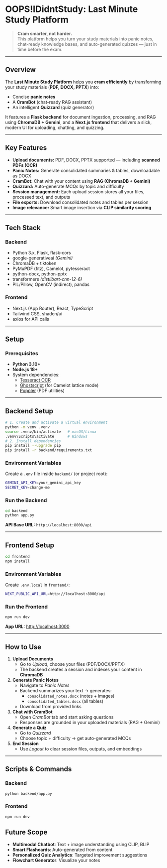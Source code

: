 # OOPS!IDidntStudy: Last Minute Study Platform

> **Cram smarter, not harder.**  
> This platform helps you turn your study materials into panic notes, chat-ready knowledge bases, and auto-generated quizzes — just in time before the exam.

---

## Overview

The **Last Minute Study Platform** helps you **cram efficiently** by transforming your study materials (**PDF, DOCX, PPTX**) into:
- Concise **panic notes**
- A **CramBot** (chat-ready RAG assistant)
- An intelligent **Quizzard** (quiz generator)

It features a **Flask backend** for document ingestion, processing, and RAG using **ChromaDB + Gemini**, and a **Next.js frontend** that delivers a slick, modern UI for uploading, chatting, and quizzing.

---

## Key Features
- **Upload documents:** PDF, DOCX, PPTX supported — including **scanned PDFs (OCR)**  
- **Panic Notes:** Generate consolidated summaries & tables, downloadable as DOCX  
- **CramBot:** Chat with your content using **RAG (ChromaDB + Gemini)**  
- **Quizzard:** Auto-generate MCQs by topic and difficulty  
- **Session management:** Each upload session stores all your files, processed text, and outputs  
- **File exports:** Download consolidated notes and tables per session  
- **Image relevance:** Smart image insertion via **CLIP similarity scoring**

---

## Tech Stack

### Backend
- Python 3.x, Flask, flask-cors  
- google-generativeai *(Gemini)*  
- ChromaDB + tiktoken  
- PyMuPDF (fitz), Camelot, pytesseract  
- python-docx, python-pptx  
- transformers *(distilbart-cnn-12-6)*  
- PIL/Pillow, OpenCV (indirect), pandas  

### Frontend
- Next.js (App Router), React, TypeScript  
- Tailwind CSS, shadcn/ui  
- axios for API calls  

---

## Setup
### Prerequisites
- **Python 3.10+**
- **Node.js 18+**
- System dependencies:
  - [Tesseract OCR](https://tesseract-ocr.github.io/)
  - [Ghostscript](https://www.ghostscript.com/) (for Camelot lattice mode)
  - [Poppler](https://poppler.freedesktop.org/) (PDF utilities)

---

## Backend Setup
```bash
# 1. Create and activate a virtual environment
python -m venv .venv
source .venv/bin/activate   # macOS/Linux
.venv\Scripts\activate      # Windows
# 2. Install dependencies
pip install --upgrade pip
pip install -r backend/requirements.txt
````

### Environment Variables
Create a `.env` file inside `backend/` (or project root):
```bash
GEMINI_API_KEY=your_gemini_api_key
SECRET_KEY=change-me
```

### Run the Backend
```bash
cd backend
python app.py
```
**API Base URL:** `http://localhost:8000/api`

---

## Frontend Setup
```bash
cd frontend
npm install
```

### Environment Variables
Create `.env.local` in `frontend/`:
```bash
NEXT_PUBLIC_API_URL=http://localhost:8000/api
```

### Run the Frontend
```bash
npm run dev
```
**App URL:** [http://localhost:3000](http://localhost:3000)

---

## How to Use
1. **Upload Documents**
   * Go to *Upload*, choose your files (PDF/DOCX/PPTX)
   * The backend creates a session and indexes your content in **ChromaDB**
2. **Generate Panic Notes**
   * Navigate to *Panic Notes*
   * Backend summarizes your text → generates:
     * `consolidated_notes.docx` (notes + images)
     * `consolidated_tables.docx` (all tables)
   * Download from provided links
3. **Chat with CramBot**
   * Open *CramBot* tab and start asking questions
   * Responses are grounded in your uploaded materials (RAG + Gemini)
4. **Generate a Quiz**
   * Go to *Quizzard*
   * Choose topic + difficulty → get auto-generated MCQs
5. **End Session**
   * Use *Logout* to clear session files, outputs, and embeddings

---

## Scripts & Commands
### Backend
```bash
python backend/app.py
```

### Frontend
```bash
npm run dev
```

## Future Scope
- **Multimodal Chatbot**: Text + image understanding using CLIP, BLIP
- **Smart Flashcards**: Auto-generated from content
- **Personalized Quiz Analytics**: Targeted improvement suggestions
- **Flowchart Generator**: Visualize your notes
